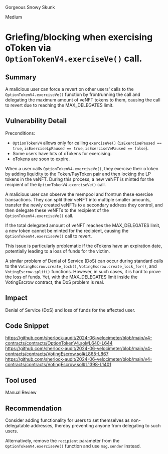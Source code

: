 Gorgeous Snowy Skunk

Medium

# Griefing/blocking when exercising oToken via `OptionTokenV4.exerciseVe()` call.

## Summary

A malicious user can force a revert on other users' calls to the `OptionTokenV4.exerciseVe()` function by frontrunning the call and delegating the maximum amount of veNFT tokens to them, causing the call to revert due to reaching the MAX_DELEGATES limit.

## Vulnerability Detail

Preconditions:
- `OptionTokenV4` allows only for calling `exerciseVe()` (`isExercisePaused == true`, `isExerciseLpPaused == true`, `isExerciseVePaused == false`).
- Some users have lots of oTokens for exercising.
- oTokens are soon to expire.

When a user calls `OptionTokenV4.exerciseVe()`, they exercise their oToken by adding liquidity to the Token/PayToken pair and then locking the LP tokens in the veNFT. During this process, a new veNFT is minted for the recipient of the `OptionTokenV4.exerciseVe()` call.

A malicious user can observe the mempool and frontrun these exercise transactions. They can split their veNFT into multiple smaller amounts, transfer the newly created veNFTs to a secondary address they control, and then delegate these veNFTs to the recipient of the `OptionTokenV4.exerciseVe()` call. 

If the total delegated amount of veNFT reaches the MAX_DELEGATES limit, a new token cannot be minted for the recipient, causing the `OptionTokenV4.exerciseVe()` call to revert.

This issue is particularly problematic if the oTokens have an expiration date, potentially leading to a loss of funds for the victim.

A similar problem of Denial of Service (DoS) can occur during standard calls to the `VotingEscrow.create_lock()`, `VotingEscrow.create_lock_for()`, and `VotingEscrow.split()` functions. However, in such cases, it is hard to prove the loss of funds. Yet, with the MAX_DELEGATES limit inside the VotingEscrow contract, the DoS problem is real.

## Impact

Denial of Service (DoS) and loss of funds for the affected user.

## Code Snippet

https://github.com/sherlock-audit/2024-06-velocimeter/blob/main/v4-contracts/contracts/OptionTokenV4.sol#L640-L644
https://github.com/sherlock-audit/2024-06-velocimeter/blob/main/v4-contracts/contracts/VotingEscrow.sol#L865-L867
https://github.com/sherlock-audit/2024-06-velocimeter/blob/main/v4-contracts/contracts/VotingEscrow.sol#L1398-L1401

## Tool used

Manual Review

## Recommendation

Consider adding functionality for users to set themselves as non-delegatable addresses, thereby preventing anyone from delegating to such users.

Alternatively, remove the `recipient` parameter from the `OptionTokenV4.exerciseVe()` function and use `msg.sender` instead.
